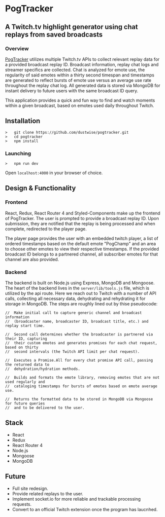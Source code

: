 # PogTracker
## A Twitch.tv highlight generator using chat replays from saved broadcasts

### Overview
[PogTracker](http://www.pogtracker.com) utilizes multiple Twitch.tv APIs to collect relevant replay data for a provided broadcast replay ID. Broadcast information, replay chat logs and streamer specifics are collected. Chat is analyzed for emote use, the regularity of said emotes within a thirty second timespan and timestamps are generated to reflect bursts of emote use versus an average use rate throughout the replay chat log. All generated data is stored via MongoDB for instant delivery to future users with the same broadcast ID query.

This application provides a quick and fun way to find and watch moments within a given broadcast, based on emotes used daily throughout Twitch.

## Installation

```
>   git clone https://github.com/dustwise/pogtracker.git
>   cd pogtracker
>   npm install
```

### Launching

```
>   npm run dev
```

Open `localhost:4000` in your browser of choice.

## Design & Functionality

### Frontend

React, Redux, React Router 4 and Styled-Components make up the frontend of PogTracker. The user is prompted to provide a broadcast replay ID. Upon submission, they are notified that the replay is being processed and when complete, redirected to the player page.

The player page provides the user with an embedded twitch player, a list of ordered timestamps based on the default emote "PogChamp" and an area to choose other emotes to view their respective timestamps. If the provided broadcast ID belongs to a partnered channel, all subscriber emotes for that channel are also provided.

### Backend

The backend is built on Node.js using Express, MongoDB and Mongoose. The heart of the backend lives in the `server/lib/tools.js` file, which is utilized by the api route. Here we reach out to Twitch with a number of API calls, collecting all necessary data, dehydrating and rehydrating it for storage in MongoDB. The steps are roughly lined out by thise pseudocode:

```
//  Make initial call to capture generic channel and broadcast information 
//  (broadcaster name, broadcaster ID, broadcast title, etc.) and replay start time.

//  Second call determines whether the broadcaster is partnered via their ID, capturing 
//  their custom emotes and generates promises for each chat request, based on thirty 
//  second intervals (the Twitch API limit per chat request).

//  Executes a Promise.All for every chat promise API call, passing the returned data to 
//  dehydration/hydration methods.

//  Builds and formats the emote library, removing emotes that are not used regularly and 
//  cataloging timestamps for bursts of emotes based on emote average use.

//  Returns the formatted data to be stored in MongoDB via Mongoose for future queries 
//  and to be delivered to the user.
```

## Stack
- React
- Redux
- React Router 4
- Node.js
- Mongoose
- MongoDB

## Future

- Full site redesign.
- Provide related replays to the user.
- Implement socket.io for more reliable and trackable processing requests.
- Convert to an official Twitch extension once the program has laucnhed.